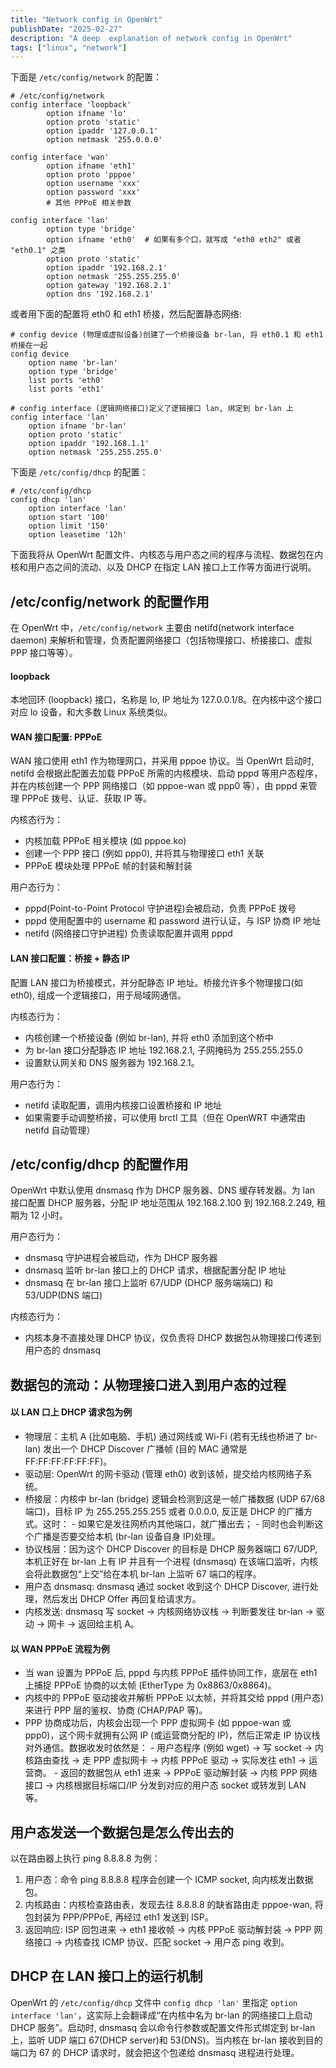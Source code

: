 ```yaml
---
title: "Network config in OpenWrt"
publishDate: "2025-02-27"
description: "A deep  explanation of network config in OpenWrt"
tags: ["linux", "network"]
---
```


下面是 `/etc/config/network` 的配置：

```
# /etc/config/network
config interface 'loopback'
        option ifname 'lo'
        option proto 'static'
        option ipaddr '127.0.0.1'
        option netmask '255.0.0.0'

config interface 'wan'
        option ifname 'eth1'
        option proto 'pppoe'
        option username 'xxx'
        option password 'xxx'
        # 其他 PPPoE 相关参数

config interface 'lan'
        option type 'bridge'
        option ifname 'eth0'  # 如果有多个口，就写成 "eth0 eth2" 或者 "eth0.1" 之类
        option proto 'static'
        option ipaddr '192.168.2.1'
        option netmask '255.255.255.0'
        option gateway '192.168.2.1'
        option dns '192.168.2.1'
```

或者用下面的配置将 eth0 和 eth1 桥接，然后配置静态网络:

```
# config device (物理或虚拟设备)创建了一个桥接设备 br-lan, 将 eth0.1 和 eth1 桥接在一起
config device
    option name 'br-lan'
    option type 'bridge'
    list ports 'eth0'
    list ports 'eth1'

# config interface (逻辑网络接口)定义了逻辑接口 lan, 绑定到 br-lan 上
config interface 'lan'
    option ifname 'br-lan'
    option proto 'static'
    option ipaddr '192.168.1.1'
    option netmask '255.255.255.0'
```

下面是 `/etc/config/dhcp` 的配置：

```
# /etc/config/dhcp
config dhcp 'lan'
    option interface 'lan'
    option start '100'
    option limit '150'
    option leasetime '12h'
```

下面我将从 OpenWrt 配置文件、内核态与用户态之间的程序与流程、数据包在内核和用户态之间的流动、以及 DHCP 在指定 LAN 接口上工作等方面进行说明。

## /etc/config/network 的配置作用

在 OpenWrt 中，`/etc/config/network` 主要由 netifd(network interface daemon) 来解析和管理，负责配置网络接口（包括物理接口、桥接接口、虚拟 PPP 接口等等）。

#### loopback

本地回环 (loopback) 接口，名称是 lo, IP 地址为 127.0.0.1/8。在内核中这个接口对应 lo 设备，和大多数 Linux 系统类似。

#### WAN 接口配置: PPPoE

WAN 接口使用 eth1 作为物理网口，并采用 pppoe 协议。当 OpenWrt 启动时, netifd 会根据此配置去加载 PPPoE 所需的内核模块、启动 pppd 等用户态程序，并在内核创建一个 PPP 网络接口（如 pppoe-wan 或 ppp0 等），由 pppd 来管理 PPPoE 拨号、认证、获取 IP 等。

内核态行为：
- 内核加载 PPPoE 相关模块 (如 pppoe.ko)
- 创建一个 PPP 接口 (例如 ppp0), 并将其与物理接口 eth1 关联
- PPPoE 模块处理 PPPoE 帧的封装和解封装

用户态行为：
- pppd(Point-to-Point Protocol 守护进程)会被启动，负责 PPPoE 拨号
- pppd 使用配置中的 username 和 password 进行认证，与 ISP 协商 IP 地址
- netifd (网络接口守护进程) 负责读取配置并调用 pppd

#### LAN 接口配置：桥接 + 静态 IP

配置 LAN 接口为桥接模式，并分配静态 IP 地址。桥接允许多个物理接口(如 eth0), 组成一个逻辑接口，用于局域网通信。

内核态行为：
- 内核创建一个桥接设备 (例如 br-lan), 并将 eth0 添加到这个桥中
- 为 br-lan 接口分配静态 IP 地址 192.168.2.1, 子网掩码为 255.255.255.0
- 设置默认网关和 DNS 服务器为 192.168.2.1。

用户态行为：
- netifd 读取配置，调用内核接口设置桥接和 IP 地址
- 如果需要手动调整桥接，可以使用 brctl 工具（但在 OpenWRT 中通常由 netifd 自动管理）

## /etc/config/dhcp 的配置作用

OpenWrt 中默认使用 dnsmasq 作为 DHCP 服务器、DNS 缓存转发器。为 lan 接口配置 DHCP 服务器，分配 IP 地址范围从 192.168.2.100 到 192.168.2.249, 租期为 12 小时。

用户态行为：
- dnsmasq 守护进程会被启动，作为 DHCP 服务器
- dnsmasq 监听 br-lan 接口上的 DHCP 请求，根据配置分配 IP 地址
- dnsmasq 在 br-lan 接口上监听 67/UDP (DHCP 服务端端口) 和 53/UDP(DNS 端口)

内核态行为：
- 内核本身不直接处理 DHCP 协议，仅负责将 DHCP 数据包从物理接口传递到用户态的 dnsmasq

## 数据包的流动：从物理接口进入到用户态的过程

#### 以 LAN 口上 DHCP 请求包为例

- 物理层：主机 A (比如电脑、手机) 通过网线或 Wi-Fi (若有无线也桥进了 br-lan) 发出一个 DHCP Discover 广播帧 (目的 MAC 通常是 FF:FF:FF:FF:FF:FF)。
- 驱动层: OpenWrt 的网卡驱动 (管理 eth0) 收到该帧，提交给内核网络子系统。
- 桥接层：内核中 br-lan (bridge) 逻辑会检测到这是一帧广播数据 (UDP 67/68 端口)，目标 IP 为 255.255.255.255 或者 0.0.0.0, 反正是 DHCP 的广播方式。这时：
        - 如果它是发往网桥内其他端口，就广播出去；
        - 同时也会判断这个广播是否要交给本机 (br-lan 设备自身 IP)处理。
- 协议栈层：因为这个 DHCP Discover 的目标是 DHCP 服务器端口 67/UDP, 本机正好在 br-lan 上有 IP 并且有一个进程 (dnsmasq) 在该端口监听，内核会将此数据包“上交”给在本机 br-lan 上监听 67 端口的程序。
- 用户态 dnsmasq: dnsmasq 通过 socket 收到这个 DHCP Discover, 进行处理，然后发出 DHCP Offer 再回复给请求方。
- 内核发送: dnsmasq 写 socket -> 内核网络协议栈 -> 判断要发往 br-lan -> 驱动 -> 网卡 -> 返回给主机 A。

#### 以 WAN PPPoE 流程为例

- 当 wan 设置为 PPPoE 后, pppd 与内核 PPPoE 插件协同工作，底层在 eth1 上捕捉 PPPoE 协商的以太帧 (EtherType 为 0x8863/0x8864)。
- 内核中的 PPPoE 驱动接收并解析 PPPoE 以太帧，并将其交给 pppd (用户态)来进行 PPP 层的鉴权、协商 (CHAP/PAP 等)。
- PPP 协商成功后，内核会出现一个 PPP 虚拟网卡 (如 pppoe-wan 或 ppp0)，这个网卡就拥有公网 IP (或运营商分配的 IP)，然后正常走 IP 协议栈对外通信。数据收发时依然是：
        - 用户态程序 (例如 wget) -> 写 socket -> 内核路由查找 -> 走 PPP 虚拟网卡 -> 内核 PPPoE 驱动 -> 实际发往 eth1 -> 运营商。
        - 返回的数据包从 eth1 进来 -> PPPoE 驱动解封装 -> 内核 PPP 网络接口 -> 内核根据目标端口/IP 分发到对应的用户态 socket 或转发到 LAN 等。

## 用户态发送一个数据包是怎么传出去的

以在路由器上执行 ping 8.8.8.8 为例：
1. 用户态：命令 ping 8.8.8.8 程序会创建一个 ICMP socket, 向内核发出数据包。
2. 内核路由：内核检查路由表，发现去往 8.8.8.8 的缺省路由走 pppoe-wan, 将包封装为 PPP/PPPoE, 再经过 eth1 发送到 ISP。
3. 返回响应: ISP 回包进来 -> eth1 接收帧 -> 内核 PPPoE 驱动解封装 -> PPP 网络接口 -> 内核查找 ICMP 协议、匹配 socket -> 用户态 ping 收到。

## DHCP 在 LAN 接口上的运行机制

OpenWrt 的 `/etc/config/dhcp` 文件中 `config dhcp 'lan'` 里指定 `option interface 'lan'`，这实际上会翻译成“在内核中名为 br-lan 的网络接口上启动 DHCP 服务”。启动时, dnsmasq 会以命令行参数或配置文件形式绑定到 br-lan 上，监听 UDP 端口 67(DHCP server)和 53(DNS)。当内核在 br-lan 接收到目的端口为 67 的 DHCP 请求时，就会把这个包递给 dnsmasq 进程进行处理。
